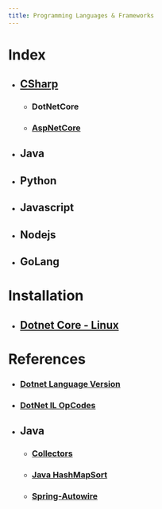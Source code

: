 ```yaml
---
title: Programming Languages & Frameworks
---
```


# Index
- ## [CSharp](csharp)
	- ### DotNetCore
	- ### [AspNetCore](aspnetcore)
- ## Java
- ## Python
- ## Javascript
- ## Nodejs
- ## GoLang

# Installation
- ## [Dotnet Core - Linux](https://docs.microsoft.com/en-us/dotnet/core/install/linux-ubuntu)

# References
- ### [Dotnet Language Version](https://docs.microsoft.com/en-us/dotnet/csharp/language-reference/configure-language-version)
- ### [DotNet IL OpCodes](https://docs.microsoft.com/en-us/dotnet/api/system.reflection.emit.opcodes?view=net-5.0)
- ## Java
	- ### [Collectors](https://www.geeksforgeeks.org/collectors-tomap-method-in-java-with-examples/)
	- ### [Java HashMapSort](https://www.baeldung.com/java-hashmap-sort)
	- ### [Spring-Autowire](https://www.baeldung.com/spring-autowire)
